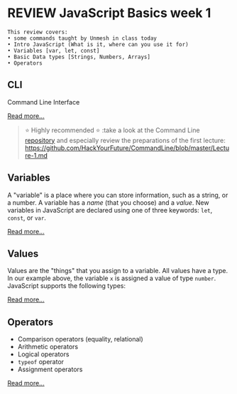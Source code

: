 # REVIEW JavaScript Basics week 1

```
This review covers:
• some commands taught by Unmesh in class today
• Intro JavaScript (What is it, where can you use it for)
• Variables [var, let, const]
• Basic Data types [Strings, Numbers, Arrays]
• Operators
```

## CLI

Command Line Interface

[Read more...](../topics/CLI.md)

>:star: Highly recommended :star: :take a look at the Command Line [repository](https://github.com/HackYourFuture/CommandLine) and especially review the preparations of the first lecture: https://github.com/HackYourFuture/CommandLine/blob/master/Lecture-1.md

## Variables

A "variable" is a place where you can store information, such as a string, or a number. A variable has a _name_ (that you choose) and a _value_. New variables in JavaScript are declared using one of three keywords: `let`, `const`, or `var`.

[Read more...](../topics/variables.md)

## Values

Values are the "things" that you assign to a variable. All values have a type. In our example above, the variable `x` is assigned a value of type `number`. JavaScript supports the following types:

[Read more...](../topics/values.md)

## Operators

- Comparison operators (equality, relational)
- Arithmetic operators
- Logical operators
- `typeof` operator
- Assignment operators

[Read more...](../topics/operators.md)
